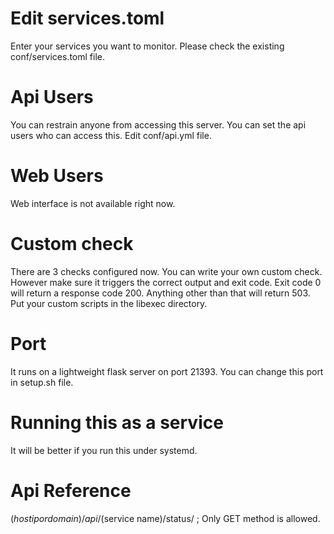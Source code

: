 # Edit services.toml
Enter your services you want to monitor. Please check the existing conf/services.toml file.

# Api Users
You can restrain anyone from accessing this server. You can set the api users who can access this. Edit conf/api.yml file.

# Web Users
Web interface is not available right now.

# Custom check
There are 3 checks configured now. You can write your own custom check. However make sure it triggers the correct output and exit code. 
Exit code 0 will return a response code 200. Anything other than that will return 503. Put your custom scripts in the libexec directory.

# Port
It runs on a lightweight flask server on port 21393. You can change this port in setup.sh file.

# Running this as a service
It will be better if you run this under systemd.

# Api Reference
$(host ip or domain)/api/$(service name)/status/ ; Only GET method is allowed.
